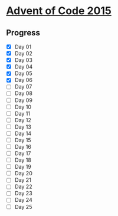 # [Advent of Code 2015](https://adventofcode.com/2015)

## Progress
- [x] Day 01
- [x] Day 02
- [x] Day 03
- [x] Day 04
- [x] Day 05
- [x] Day 06
- [ ] Day 07
- [ ] Day 08
- [ ] Day 09
- [ ] Day 10
- [ ] Day 11
- [ ] Day 12
- [ ] Day 13
- [ ] Day 14
- [ ] Day 15
- [ ] Day 16
- [ ] Day 17
- [ ] Day 18
- [ ] Day 19
- [ ] Day 20
- [ ] Day 21
- [ ] Day 22
- [ ] Day 23
- [ ] Day 24
- [ ] Day 25
